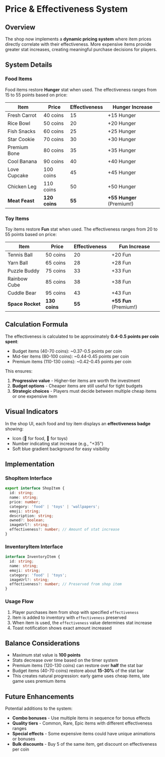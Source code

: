 # Price & Effectiveness System

## Overview
The shop now implements a **dynamic pricing system** where item prices directly correlate with their effectiveness. More expensive items provide greater stat increases, creating meaningful purchase decisions for players.

## System Details

### Food Items
Food items restore **Hunger** stat when used. The effectiveness ranges from 15 to 55 points based on price:

| Item | Price | Effectiveness | Hunger Increase |
|------|-------|---------------|-----------------|
| Fresh Carrot | 40 coins | 15 | +15 Hunger |
| Rice Bowl | 50 coins | 20 | +20 Hunger |
| Fish Snacks | 60 coins | 25 | +25 Hunger |
| Star Cookie | 70 coins | 30 | +30 Hunger |
| Premium Bone | 80 coins | 35 | +35 Hunger |
| Cool Banana | 90 coins | 40 | +40 Hunger |
| Love Cupcake | 100 coins | 45 | +45 Hunger |
| Chicken Leg | 110 coins | 50 | +50 Hunger |
| **Meat Feast** | **120 coins** | **55** | **+55 Hunger** (Premium!) |

### Toy Items
Toy items restore **Fun** stat when used. The effectiveness ranges from 20 to 55 points based on price:

| Item | Price | Effectiveness | Fun Increase |
|------|-------|---------------|--------------|
| Tennis Ball | 50 coins | 20 | +20 Fun |
| Yarn Ball | 65 coins | 28 | +28 Fun |
| Puzzle Buddy | 75 coins | 33 | +33 Fun |
| Rainbow Cube | 85 coins | 38 | +38 Fun |
| Cuddle Bear | 95 coins | 43 | +43 Fun |
| **Space Rocket** | **130 coins** | **55** | **+55 Fun** (Premium!) |

## Calculation Formula

The effectiveness is calculated to be approximately **0.4-0.5 points per coin spent**:
- Budget items (40-70 coins): ~0.37-0.5 points per coin
- Mid-tier items (80-100 coins): ~0.44-0.45 points per coin  
- Premium items (110-130 coins): ~0.42-0.45 points per coin

This ensures:
1. **Progressive value** - Higher-tier items are worth the investment
2. **Budget options** - Cheaper items are still useful for tight budgets
3. **Strategic choices** - Players must decide between multiple cheap items or one expensive item

## Visual Indicators

In the shop UI, each food and toy item displays an **effectiveness badge** showing:
- Icon (🍖 for food, 🎾 for toys)
- Number indicating stat increase (e.g., "+35")
- Soft blue gradient background for easy visibility

## Implementation

### ShopItem Interface
```typescript
export interface ShopItem {
  id: string;
  name: string;
  price: number;
  category: 'food' | 'toys' | 'wallpapers';
  emoji: string;
  description: string;
  owned?: boolean;
  imageUrl?: string;
  effectiveness?: number; // Amount of stat increase
}
```

### InventoryItem Interface
```typescript
interface InventoryItem {
  id: string;
  name: string;
  emoji: string;
  category: 'food' | 'toys';
  imageUrl?: string;
  effectiveness?: number; // Preserved from shop item
}
```

### Usage Flow
1. Player purchases item from shop with specified `effectiveness`
2. Item is added to inventory with `effectiveness` preserved
3. When item is used, the `effectiveness` value determines stat increase
4. Toast notification shows exact amount increased

## Balance Considerations

- Maximum stat value is **100 points**
- Stats decrease over time based on the timer system
- Premium items (120-130 coins) can restore over **half** the stat bar
- Budget items (40-70 coins) restore about **15-30%** of the stat bar
- This creates natural progression: early game uses cheap items, late game uses premium items

## Future Enhancements

Potential additions to the system:
- **Combo bonuses** - Use multiple items in sequence for bonus effects
- **Quality tiers** - Common, Rare, Epic items with different effectiveness ranges
- **Special effects** - Some expensive items could have unique animations or bonuses
- **Bulk discounts** - Buy 5 of the same item, get discount on effectiveness per coin
